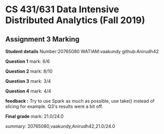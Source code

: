 # CS 431/631 Data Intensive Distributed Analytics (Fall 2019)
## Assignment 3 Marking

**Student details**
Number:20765080
WATIAM:vaakundy
github:Anirudh42

**Question 1**
mark: 6/6

**Question 2**
mark: 8/10

**Question 3**
mark: 3/4

**Question 4**
mark: 4/4

**feedback :** Try to use Spark as much as possible, use take() instead of slicing for example. Q3's results were a bit off.

**Final grade**
mark: 21.0/24.0

summary: 20765080,vaakundy,Anirudh42,21.0/24.0